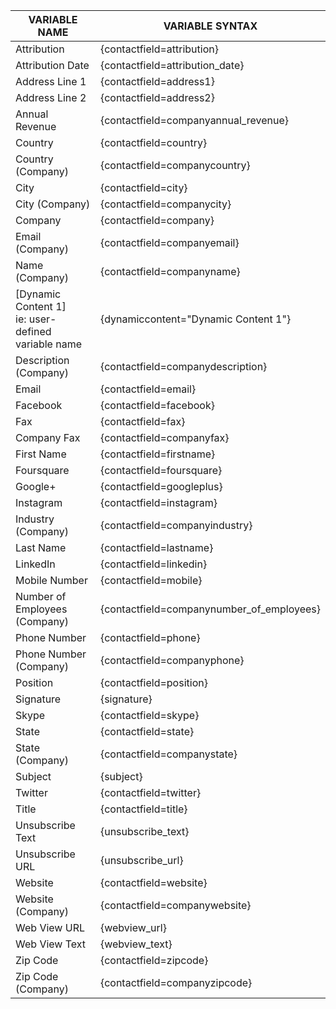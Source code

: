 | **VARIABLE NAME**                                  | **VARIABLE SYNTAX**                       |
|----------------------------------------------------|-------------------------------------------|
| Attribution                                        | {contactfield=attribution}                |
| Attribution Date                                   | {contactfield=attribution_date}           |
| Address Line 1                                     | {contactfield=address1}                   |
| Address Line 2                                     | {contactfield=address2}                   |
| Annual Revenue                                     | {contactfield=companyannual_revenue}      |
| Country                                            | {contactfield=country}                    |
| Country (Company)                                  | {contactfield=companycountry}             |
| City                                               | {contactfield=city}                       |
| City (Company)                                     | {contactfield=companycity}                |
| Company                                            | {contactfield=company}                    |
| Email (Company)                                    | {contactfield=companyemail}               |
| Name (Company)                                     | {contactfield=companyname}                |
| [Dynamic Content 1]<br>ie: user-defined variable name | {dynamiccontent="Dynamic Content 1"}      |
| Description (Company)                              | {contactfield=companydescription}         |
| Email                                              | {contactfield=email}                      |
| Facebook                                           | {contactfield=facebook}                   |
| Fax                                                | {contactfield=fax}                        |
| Company Fax                                        | {contactfield=companyfax}                 |
| First Name                                         | {contactfield=firstname}                  |
| Foursquare                                         | {contactfield=foursquare}                 |
| Google+                                            | {contactfield=googleplus}                 |
| Instagram                                          | {contactfield=instagram}                  |
| Industry (Company)                                 | {contactfield=companyindustry}            |
| Last Name                                          | {contactfield=lastname}                   |
| LinkedIn                                           | {contactfield=linkedin}                   |
| Mobile Number                                      | {contactfield=mobile}                     |
| Number of Employees (Company)                      | {contactfield=companynumber_of_employees} |
| Phone Number                                       | {contactfield=phone}                      |
| Phone Number (Company)                             | {contactfield=companyphone}               |
| Position                                           | {contactfield=position}                   |
| Signature                                          | {signature}                               |
| Skype                                              | {contactfield=skype}                      |
| State                                              | {contactfield=state}                      |
| State (Company)                                    | {contactfield=companystate}               |
| Subject                                            | {subject}                                 |
| Twitter                                            | {contactfield=twitter}                    |
| Title                                              | {contactfield=title}                      |
| Unsubscribe Text                                   | {unsubscribe_text}                        |
| Unsubscribe URL                                    | {unsubscribe_url}                         |
| Website                                            | {contactfield=website}                    |
| Website (Company)                                  | {contactfield=companywebsite}             |
| Web View URL                                       | {webview_url}                             |
| Web View Text                                      | {webview_text}                            |
| Zip Code                                           | {contactfield=zipcode}                    |
| Zip Code (Company)                                 | {contactfield=companyzipcode}             |
